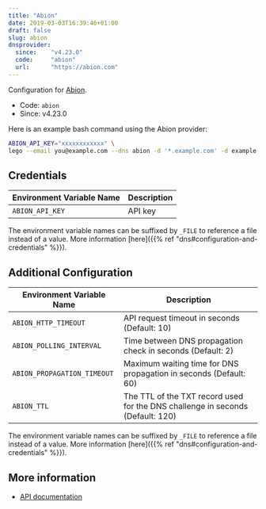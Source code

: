 ```yaml
---
title: "Abion"
date: 2019-03-03T16:39:46+01:00
draft: false
slug: abion
dnsprovider:
  since:    "v4.23.0"
  code:     "abion"
  url:      "https://abion.com"
---
```


<!-- THIS DOCUMENTATION IS AUTO-GENERATED. PLEASE DO NOT EDIT. -->
<!-- providers/dns/abion/abion.toml -->
<!-- THIS DOCUMENTATION IS AUTO-GENERATED. PLEASE DO NOT EDIT. -->


Configuration for [Abion](https://abion.com).


<!--more-->

- Code: `abion`
- Since: v4.23.0


Here is an example bash command using the Abion provider:

```bash
ABION_API_KEY="xxxxxxxxxxxx" \
lego --email you@example.com --dns abion -d '*.example.com' -d example.com run
```




## Credentials

| Environment Variable Name | Description |
|-----------------------|-------------|
| `ABION_API_KEY` | API key |

The environment variable names can be suffixed by `_FILE` to reference a file instead of a value.
More information [here]({{% ref "dns#configuration-and-credentials" %}}).


## Additional Configuration

| Environment Variable Name | Description |
|--------------------------------|-------------|
| `ABION_HTTP_TIMEOUT` | API request timeout in seconds (Default: 10) |
| `ABION_POLLING_INTERVAL` | Time between DNS propagation check in seconds (Default: 2) |
| `ABION_PROPAGATION_TIMEOUT` | Maximum waiting time for DNS propagation in seconds (Default: 60) |
| `ABION_TTL` | The TTL of the TXT record used for the DNS challenge in seconds (Default: 120) |

The environment variable names can be suffixed by `_FILE` to reference a file instead of a value.
More information [here]({{% ref "dns#configuration-and-credentials" %}}).




## More information

- [API documentation](https://demo.abion.com/pmapi-doc/openapi-ui/index.html)

<!-- THIS DOCUMENTATION IS AUTO-GENERATED. PLEASE DO NOT EDIT. -->
<!-- providers/dns/abion/abion.toml -->
<!-- THIS DOCUMENTATION IS AUTO-GENERATED. PLEASE DO NOT EDIT. -->
